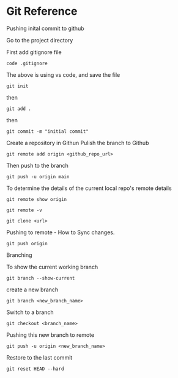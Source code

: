 # Git Reference


Pushing inital commit to github

Go to the project directory

First add gitignore file

```
code .gitignore
```
The above is using vs code, and save the file

```
git init
```
then

```
git add .
```

then 

```
git commit -m "initial commit"
```
Create a repository in Githun
Pulish the branch to Github
```
git remote add origin <github_repo_url>
```
Then push to the branch
```
git push -u origin main
```

To determine the details of the current local repo's remote details 
 ```
 git remote show origin 
 ```
 ```
 git remote -v
 ```
  
 ```
 git clone <url>
 ```


Pushing to remote - How to Sync changes.

```
git push origin
```

Branching

To show the current working branch 
```
git branch --show-current
```
create a new branch
```
git branch <new_branch_name>
```
Switch to a branch
```
git checkout <branch_name>
```
Pushing this new branch to remote
```
git push -u origin <new_branch_name>
```
Restore to the last commit

```
git reset HEAD --hard   
```

